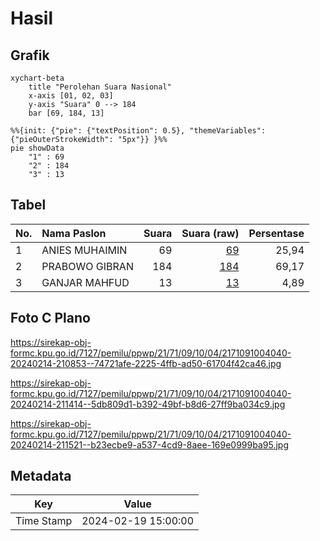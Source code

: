 # Hasil

## Grafik

```mermaid
xychart-beta
    title "Perolehan Suara Nasional"
    x-axis [01, 02, 03]
    y-axis "Suara" 0 --> 184
    bar [69, 184, 13]
```

```mermaid
%%{init: {"pie": {"textPosition": 0.5}, "themeVariables": {"pieOuterStrokeWidth": "5px"}} }%%
pie showData
    "1" : 69
    "2" : 184
    "3" : 13
```

## Tabel

| No. | Nama Paslon    | Suara | Suara (raw) | Persentase |
|:--- |:-------------- | -----:| -----------:| ----------:|
| 1   | ANIES MUHAIMIN | 69    | [69][p-1]   | 25,94      |
| 2   | PRABOWO GIBRAN | 184   | [184][p-2]  | 69,17      |
| 3   | GANJAR MAHFUD  | 13    | [13][p-3]   | 4,89       |


[p-1]: https://github.com/gigit-pemilu/pemilu-2024/blob/main/pilpres/hitung-suara/sub/21-kepulauan-riau/sub/71-kota-batam/sub/09-bengkong/sub/1004-tanjung-buntung/sub/040-tps/sub/paslon-1.txt
[p-2]: https://github.com/gigit-pemilu/pemilu-2024/blob/main/pilpres/hitung-suara/sub/21-kepulauan-riau/sub/71-kota-batam/sub/09-bengkong/sub/1004-tanjung-buntung/sub/040-tps/sub/paslon-2.txt
[p-3]: https://github.com/gigit-pemilu/pemilu-2024/blob/main/pilpres/hitung-suara/sub/21-kepulauan-riau/sub/71-kota-batam/sub/09-bengkong/sub/1004-tanjung-buntung/sub/040-tps/sub/paslon-3.txt

## Foto C Plano

https://sirekap-obj-formc.kpu.go.id/7127/pemilu/ppwp/21/71/09/10/04/2171091004040-20240214-210853--74721afe-2225-4ffb-ad50-61704f42ca46.jpg

https://sirekap-obj-formc.kpu.go.id/7127/pemilu/ppwp/21/71/09/10/04/2171091004040-20240214-211414--5db809d1-b392-49bf-b8d6-27ff9ba034c9.jpg

https://sirekap-obj-formc.kpu.go.id/7127/pemilu/ppwp/21/71/09/10/04/2171091004040-20240214-211521--b23ecbe9-a537-4cd9-8aee-169e0999ba95.jpg


## Metadata

| Key        | Value               |
| ---------- | ------------------- |
| Time Stamp | 2024-02-19 15:00:00 |



